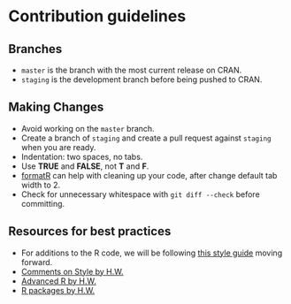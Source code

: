 # Contribution guidelines 

## Branches

* `master` is the branch with the most current release on CRAN.
* `staging` is the development branch before being pushed to CRAN.

## Making Changes

* Avoid working on the `master` branch.
* Create a branch of `staging` and create a pull request against `staging` when you are ready.
* Indentation: two spaces, no tabs.
* Use **TRUE** and **FALSE**, not **T** and **F**.
* [formatR](https://cran.r-project.org/web/packages/formatR/index.html) can help with cleaning up your code, after change default tab width to 2. 
* Check for unnecessary whitespace with `git diff --check` before committing.


## Resources for best practices

* For additions to the R code, we will be following [this style guide](https://google.github.io/styleguide/Rguide.xml) moving forward.
* [Comments on Style by H.W.](http://adv-r.had.co.nz/Style.html)
* [Advanced R by H.W.](http://adv-r.had.co.nz)
* [R packages by H.W.](http://r-pkgs.had.co.nz)
